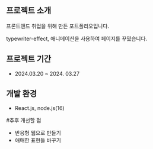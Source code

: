 프로젝트 소개
---
프론트앤드 취업을 위해 만든 포트폴리오입니다.

typewriter-effect, 애니메이션을 사용하여 페이지를 꾸몄습니다.


프로젝트 기간
---
+ 2024.03.20 ~ 2024. 03.27


개발 환경
---
+ React.js, node.js(16)

#추후 개선할 점
+ 반응형 웹으로 만들기
+ 애매한 표현들 바꾸기
